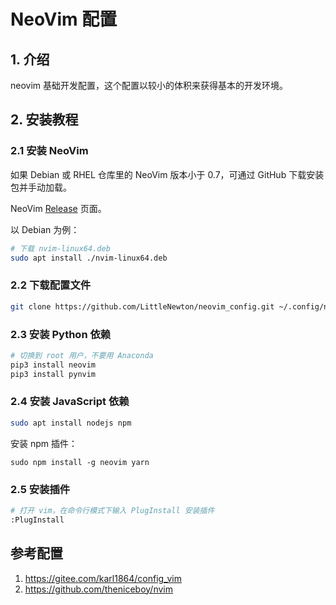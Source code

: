 # NeoVim 配置

## 1. 介绍

neovim 基础开发配置，这个配置以较小的体积来获得基本的开发环境。

## 2. 安装教程

### 2.1 安装 NeoVim

如果 Debian 或 RHEL 仓库里的 NeoVim 版本小于 0.7，可通过 GitHub 下载安装包并手动加载。

NeoVim [Release](https://github.com/neovim/neovim/releases) 页面。

以 Debian 为例：

``` bash
# 下载 nvim-linux64.deb
sudo apt install ./nvim-linux64.deb
```

### 2.2 下载配置文件

``` bash
git clone https://github.com/LittleNewton/neovim_config.git ~/.config/nvim
```

### 2.3 安装 Python 依赖

``` bash
# 切换到 root 用户，不要用 Anaconda
pip3 install neovim
pip3 install pynvim
```

### 2.4 安装 JavaScript 依赖

``` bash
sudo apt install nodejs npm
```

安装 npm 插件：

```
sudo npm install -g neovim yarn
```

### 2.5 安装插件

``` bash
# 打开 vim，在命令行模式下输入 PlugInstall 安装插件
:PlugInstall
```

## 参考配置

1. https://gitee.com/karl1864/config_vim
2. https://github.com/theniceboy/nvim
